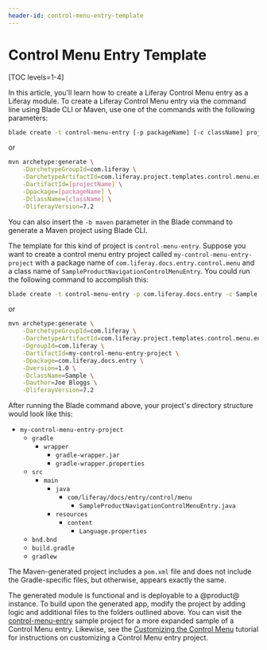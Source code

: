 ```yaml
---
header-id: control-menu-entry-template
---
```


# Control Menu Entry Template

[TOC levels=1-4]

In this article, you'll learn how to create a Liferay Control Menu entry as a
Liferay module. To create a Liferay Control Menu entry via the command line
using Blade CLI or Maven, use one of the commands with the following parameters:

```bash
blade create -t control-menu-entry [-p packageName] [-c className] projectName
```

or

```bash
mvn archetype:generate \
    -DarchetypeGroupId=com.liferay \
    -DarchetypeArtifactId=com.liferay.project.templates.control.menu.entry \
    -DartifactId=[projectName] \
    -Dpackage=[packageName] \
    -DclassName=[className] \
    -DliferayVersion=7.2
```

You can also insert the `-b maven` parameter in the Blade command to generate a
Maven project using Blade CLI.

The template for this kind of project is `control-menu-entry`. Suppose you want to
create a control menu entry project called `my-control-menu-entry-project` with
a package name of `com.liferay.docs.entry.control.menu` and a class name of
`SampleProductNavigationControlMenuEntry`. You could run the following command
to accomplish this:

```bash
blade create -t control-menu-entry -p com.liferay.docs.entry -c Sample my-control-menu-entry-project
```

or

```bash
mvn archetype:generate \
    -DarchetypeGroupId=com.liferay \
    -DarchetypeArtifactId=com.liferay.project.templates.control.menu.entry \
    -DgroupId=com.liferay \
    -DartifactId=my-control-menu-entry-project \
    -Dpackage=com.liferay.docs.entry \
    -Dversion=1.0 \
    -DclassName=Sample \
    -Dauthor=Joe Bloggs \
    -DliferayVersion=7.2
```

After running the Blade command above, your project's directory structure would
look like this:

- `my-control-menu-entry-project`
    - `gradle`
        - `wrapper`
            - `gradle-wrapper.jar`
            - `gradle-wrapper.properties`
    - `src`
        - `main`
            - `java`
                - `com/liferay/docs/entry/control/menu`
                    - `SampleProductNavigationControlMenuEntry.java`
            - `resources`
                - `content`
                    - `Language.properties`
    - `bnd.bnd`
    - `build.gradle`
    - `gradlew`

The Maven-generated project includes a `pom.xml` file and does not include the
Gradle-specific files, but otherwise, appears exactly the same.

The generated module is functional and is deployable to a @product@ instance. To
build upon the generated app, modify the project by adding logic and additional
files to the folders outlined above. You can visit the
[control-menu-entry](/docs/7-1/reference/-/knowledge_base/r/control-menu-entry)
sample project for a more expanded sample of a Control Menu entry. Likewise, see
the
[Customizing the Control Menu](/docs/7-2/customization/-/knowledge_base/c/customizing-the-control-menu)
tutorial for instructions on customizing a Control Menu entry project.
